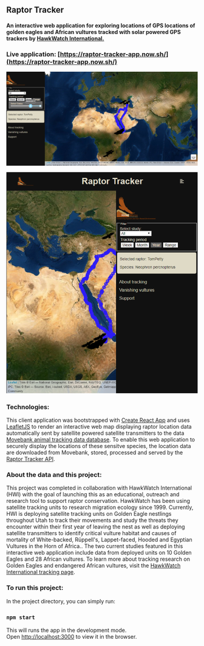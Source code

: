 ## Raptor Tracker
#### An interactive web application for exploring locations of GPS locations of golden eagles and African vultures tracked with solar powered GPS trackers by [HawkWatch International.](https://hawkwatch.org/) 
### Live application: [https://raptor-tracker-app.now.sh/](https://raptor-tracker-app.now.sh/)

![](public/images/Satellite-desktop-range.PNG)

![](public/images/satellite-path-mobile-menu.PNG)

### Technologies:
This client application was bootstrapped with [Create React App](https://github.com/facebook/create-react-app) and uses [LeafletJS](https://leafletjs.com/) to render an interactive web map displaying raptor location data automatically sent by satellite powered satellite transmitters to the data [Movebank animal tracking data database](https://www.movebank.org/cms/movebank-main). To enable this web application to securely display the locations of these sensitve species, the location data are downloaded from Movebank, stored, processed and served by the [Raptor Tracker API](https://github.com/kim-mccallum/raptor-tracker-server).

### About the data and this project:
This project was completed in collaboration with HawkWatch International (HWI) with the goal of launching this as an educational, outreach and research tool to support raptor conservation. HawkWatch has been using satellite tracking units to research migration ecology since 1999. Currently, HWI is deploying satellite tracking units on Golden Eagle nestlings throughout Utah to track their movements and study the threats they encounter within their first year of leaving the nest as well as deploying satellite transmitters to identify critical vulture habitat and causes of mortality of White-backed, Rüppell's, Lappet-faced, Hooded and Egyptian Vultures in the Horn of Africa.. The two current studies featured in this interactive web application include data from deployed units on 10 Golden Eagles and 28 African vultures. To learn more about tracking research on Golden Eagles and endangered African vultures, visit the [HawkWatch International tracking page](https://hawkwatch.org/our-work/tracking). 

### To run this project:

In the project directory, you can simply run:

### `npm start`

This will runs the app in the development mode.<br />
Open [http://localhost:3000](http://localhost:3000) to view it in the browser.









